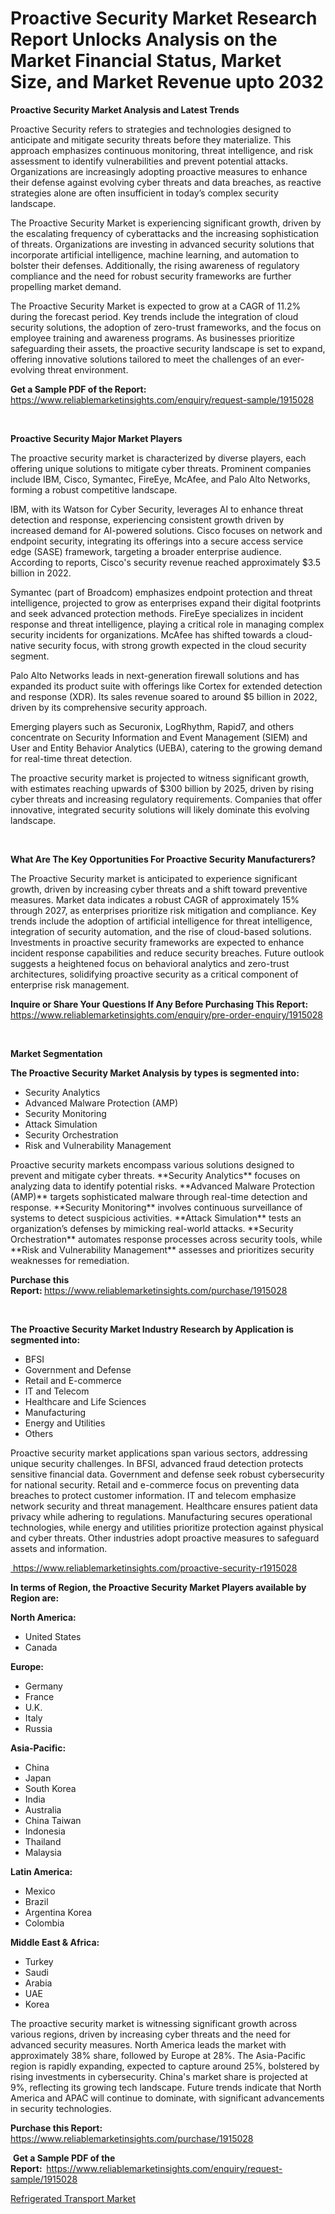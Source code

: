 <p><h1>Proactive Security Market Research Report Unlocks Analysis on the Market Financial Status, Market Size, and Market Revenue upto 2032</h1></p><p><strong>Proactive Security Market Analysis and Latest Trends</strong></p>
<p><p>Proactive Security refers to strategies and technologies designed to anticipate and mitigate security threats before they materialize. This approach emphasizes continuous monitoring, threat intelligence, and risk assessment to identify vulnerabilities and prevent potential attacks. Organizations are increasingly adopting proactive measures to enhance their defense against evolving cyber threats and data breaches, as reactive strategies alone are often insufficient in today’s complex security landscape.</p><p>The Proactive Security Market is experiencing significant growth, driven by the escalating frequency of cyberattacks and the increasing sophistication of threats. Organizations are investing in advanced security solutions that incorporate artificial intelligence, machine learning, and automation to bolster their defenses. Additionally, the rising awareness of regulatory compliance and the need for robust security frameworks are further propelling market demand.</p><p>The Proactive Security Market is expected to grow at a CAGR of 11.2% during the forecast period. Key trends include the integration of cloud security solutions, the adoption of zero-trust frameworks, and the focus on employee training and awareness programs. As businesses prioritize safeguarding their assets, the proactive security landscape is set to expand, offering innovative solutions tailored to meet the challenges of an ever-evolving threat environment.</p></p>
<p><strong>Get a Sample PDF of the Report:&nbsp;</strong> <a href="https://www.reliablemarketinsights.com/enquiry/request-sample/1915028?utm_campaign=3223&utm_medium=2&utm_source=Github&utm_content=ia&utm_term=10032025&utm_id=proactive-security">https://www.reliablemarketinsights.com/enquiry/request-sample/1915028</a></p>
<p>&nbsp;</p>
<p><strong>Proactive Security Major Market Players</strong></p>
<p><p>The proactive security market is characterized by diverse players, each offering unique solutions to mitigate cyber threats. Prominent companies include IBM, Cisco, Symantec, FireEye, McAfee, and Palo Alto Networks, forming a robust competitive landscape.</p><p>IBM, with its Watson for Cyber Security, leverages AI to enhance threat detection and response, experiencing consistent growth driven by increased demand for AI-powered solutions. Cisco focuses on network and endpoint security, integrating its offerings into a secure access service edge (SASE) framework, targeting a broader enterprise audience. According to reports, Cisco's security revenue reached approximately $3.5 billion in 2022.</p><p>Symantec (part of Broadcom) emphasizes endpoint protection and threat intelligence, projected to grow as enterprises expand their digital footprints and seek advanced protection methods. FireEye specializes in incident response and threat intelligence, playing a critical role in managing complex security incidents for organizations. McAfee has shifted towards a cloud-native security focus, with strong growth expected in the cloud security segment.</p><p>Palo Alto Networks leads in next-generation firewall solutions and has expanded its product suite with offerings like Cortex for extended detection and response (XDR). Its sales revenue soared to around $5 billion in 2022, driven by its comprehensive security approach.</p><p>Emerging players such as Securonix, LogRhythm, Rapid7, and others concentrate on Security Information and Event Management (SIEM) and User and Entity Behavior Analytics (UEBA), catering to the growing demand for real-time threat detection.</p><p>The proactive security market is projected to witness significant growth, with estimates reaching upwards of $300 billion by 2025, driven by rising cyber threats and increasing regulatory requirements. Companies that offer innovative, integrated security solutions will likely dominate this evolving landscape.</p></p>
<p>&nbsp;</p>
<p><strong>What Are The Key Opportunities For Proactive Security Manufacturers?</strong></p>
<p><p>The Proactive Security market is anticipated to experience significant growth, driven by increasing cyber threats and a shift toward preventive measures. Market data indicates a robust CAGR of approximately 15% through 2027, as enterprises prioritize risk mitigation and compliance. Key trends include the adoption of artificial intelligence for threat intelligence, integration of security automation, and the rise of cloud-based solutions. Investments in proactive security frameworks are expected to enhance incident response capabilities and reduce security breaches. Future outlook suggests a heightened focus on behavioral analytics and zero-trust architectures, solidifying proactive security as a critical component of enterprise risk management.</p></p>
<p><strong>Inquire or Share Your Questions If Any Before Purchasing This Report:</strong> <a href="https://www.reliablemarketinsights.com/enquiry/pre-order-enquiry/1915028?utm_campaign=3223&utm_medium=2&utm_source=Github&utm_content=ia&utm_term=10032025&utm_id=proactive-security">https://www.reliablemarketinsights.com/enquiry/pre-order-enquiry/1915028</a></p>
<p>&nbsp;</p>
<p><strong>Market Segmentation</strong></p>
<p><strong>The Proactive Security Market Analysis by types is segmented into:</strong></p>
<p><ul><li>Security Analytics</li><li>Advanced Malware Protection (AMP)</li><li>Security Monitoring</li><li>Attack Simulation</li><li>Security Orchestration</li><li>Risk and Vulnerability Management</li></ul></p>
<p><p>Proactive security markets encompass various solutions designed to prevent and mitigate cyber threats. **Security Analytics** focuses on analyzing data to identify potential risks. **Advanced Malware Protection (AMP)** targets sophisticated malware through real-time detection and response. **Security Monitoring** involves continuous surveillance of systems to detect suspicious activities. **Attack Simulation** tests an organization’s defenses by mimicking real-world attacks. **Security Orchestration** automates response processes across security tools, while **Risk and Vulnerability Management** assesses and prioritizes security weaknesses for remediation.</p></p>
<p><strong>Purchase this Report:&nbsp;</strong><a href="https://www.reliablemarketinsights.com/purchase/1915028?utm_campaign=3223&utm_medium=2&utm_source=Github&utm_content=ia&utm_term=10032025&utm_id=proactive-security">https://www.reliablemarketinsights.com/purchase/1915028</a></p>
<p>&nbsp;</p>
<p><strong>The Proactive Security Market Industry Research by Application is segmented into:</strong></p>
<p><ul><li>BFSI</li><li>Government and Defense</li><li>Retail and E-commerce</li><li>IT and Telecom</li><li>Healthcare and Life Sciences</li><li>Manufacturing</li><li>Energy and Utilities</li><li>Others</li></ul></p>
<p><p>Proactive security market applications span various sectors, addressing unique security challenges. In BFSI, advanced fraud detection protects sensitive financial data. Government and defense seek robust cybersecurity for national security. Retail and e-commerce focus on preventing data breaches to protect customer information. IT and telecom emphasize network security and threat management. Healthcare ensures patient data privacy while adhering to regulations. Manufacturing secures operational technologies, while energy and utilities prioritize protection against physical and cyber threats. Other industries adopt proactive measures to safeguard assets and information.</p></p>
<p><a href="https://www.reliablemarketinsights.com/proactive-security-r1915028?utm_campaign=3223&utm_medium=2&utm_source=Github&utm_content=ia&utm_term=10032025&utm_id=proactive-security">&nbsp;https://www.reliablemarketinsights.com/proactive-security-r1915028</a></p>
<p><strong>In terms of Region, the Proactive Security Market Players available by Region are:</strong></p>
<p>
    <p> <strong> North America: </strong>
        <ul>
            <li>United States</li>
            <li>Canada</li>
        </ul>
        </p> 
    <p> <strong> Europe: </strong>
        <ul>
            <li>Germany</li>
            <li>France</li>
            <li>U.K.</li>
            <li>Italy</li>
            <li>Russia</li>
        </ul>
        </p> 
    <p> <strong> Asia-Pacific: </strong>
        <ul>
            <li>China</li>
            <li>Japan</li>
            <li>South Korea</li>
            <li>India</li>
            <li>Australia</li>
            <li>China Taiwan</li>
            <li>Indonesia</li>
            <li>Thailand</li>
            <li>Malaysia</li>
        </ul>
        </p> 
    <p> <strong> Latin America: </strong>
        <ul>
            <li>Mexico</li>
            <li>Brazil</li>
            <li>Argentina Korea</li>
            <li>Colombia</li>
        </ul>
        </p> 
    <p> <strong> Middle East & Africa: </strong>
        <ul>
            <li>Turkey</li>
            <li>Saudi</li>
            <li>Arabia</li>
            <li>UAE</li>
            <li>Korea</li>
        </ul>
    </p>
    </p>
<p><p>The proactive security market is witnessing significant growth across various regions, driven by increasing cyber threats and the need for advanced security measures. North America leads the market with approximately 38% share, followed by Europe at 28%. The Asia-Pacific region is rapidly expanding, expected to capture around 25%, bolstered by rising investments in cybersecurity. China's market share is projected at 9%, reflecting its growing tech landscape. Future trends indicate that North America and APAC will continue to dominate, with significant advancements in security technologies.</p></p>
<p><strong>Purchase this Report: </strong><a href="https://www.reliablemarketinsights.com/purchase/1915028?utm_campaign=3223&utm_medium=2&utm_source=Github&utm_content=ia&utm_term=10032025&utm_id=proactive-security">https://www.reliablemarketinsights.com/purchase/1915028</a></p>
<p>&nbsp;<strong>Get a Sample PDF of the Report:&nbsp;&nbsp;</strong><a href="https://www.reliablemarketinsights.com/enquiry/request-sample/1915028?utm_campaign=3223&utm_medium=2&utm_source=Github&utm_content=ia&utm_term=10032025&utm_id=proactive-security">https://www.reliablemarketinsights.com/enquiry/request-sample/1915028</a></p>
<p><strong></strong></p>
<p><p><a href="https://github.com/kaloyhboosh/Market-Research-Report-List-1/blob/main/refrigerated-transport-market.md?utm_campaign=3223&utm_medium=2&utm_source=Github&utm_content=ia&utm_term=10032025&utm_id=proactive-security">Refrigerated Transport Market</a></p></p>